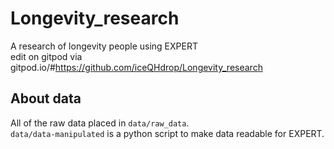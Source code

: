 # Longevity_research
A research of longevity people using EXPERT<br>
edit on gitpod via <br>gitpod.io/#https://github.com/iceQHdrop/Longevity_research
## About data
All of the raw data placed in `data/raw_data`.<br>
`data/data-manipulated` is a python script to make data readable for EXPERT.
